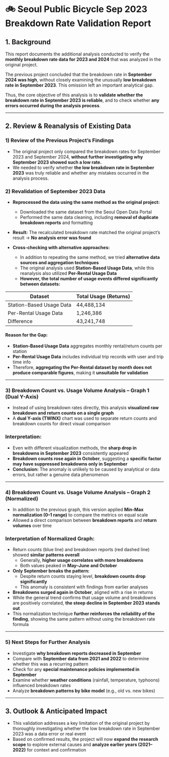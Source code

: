 # 🚲 Seoul Public Bicycle Sep 2023 Breakdown Rate Validation Report

## 1. Background

This report documents the additional analysis conducted to verify the **monthly breakdown rate data for 2023 and 2024** that was analyzed in the original project.

The previous project concluded that the breakdown rate in **September 2024 was high**, without closely examining the unusually **low breakdown rate in September 2023**. This omission left an important analytical gap.

Thus, the core objective of this analysis is to **validate whether the breakdown rate in September 2023 is reliable**, and to check whether **any errors occurred during the analysis process**.

---

## 2. Review & Reanalysis of Existing Data

### 1) Review of the Previous Project’s Findings

- The original project only compared the breakdown rates for September 2023 and September 2024, **without further investigating why September 2023 showed such a low rate.**
- We needed to verify whether **the low breakdown rate in September 2023** was truly reliable and whether any mistakes occurred in the analysis process.

### 2) Revalidation of September 2023 Data

- **Reprocessed the data using the same method as the original project:**
  - Downloaded the same dataset from the Seoul Open Data Portal
  - Performed the same data cleaning, including **removal of duplicate breakdown reports** and formatting

- **Result:** The recalculated breakdown rate matched the original project’s result → **No analysis error was found**
  
- **Cross-checking with alternative approaches:**
  - In addition to repeating the same method, we tried **alternative data sources and aggregation techniques**
  - The original analysis used **Station-Based Usage Data**, while this reanalysis also utilized **Per-Rental Usage Data**
  - **However, the total number of usage events differed significantly between datasets:**

| Dataset                  | Total Usage (Returns) |
|--------------------------|------------------------|
| Station-Based Usage Data | 44,488,134             |
| Per-Rental Usage Data    | 1,246,386              |
| Difference               | 43,241,748             |

#### Reason for the Gap:
- **Station-Based Usage Data** aggregates monthly rental/return counts per station
- **Per-Rental Usage Data** includes individual trip records with user and trip time info
- Therefore, **aggregating the Per-Rental dataset by month does not produce comparable figures**, making it **unsuitable for validation**

---

### 3) Breakdown Count vs. Usage Volume Analysis – Graph 1 (Dual Y-Axis)

- Instead of using breakdown rates directly, this analysis **visualized raw breakdown and return counts on a single graph**
- A **dual Y-axis (TWINX)** chart was used to separate return counts and breakdown counts for direct visual comparison

### Interpretation:
- Even with different visualization methods, the **sharp drop in breakdowns in September 2023** consistently appeared
- **Breakdown counts rose again in October**, suggesting a **specific factor may have suppressed breakdowns only in September**
- **Conclusion:** The anomaly is unlikely to be caused by analytical or data errors, but rather a genuine data phenomenon

---

### 4) Breakdown Count vs. Usage Volume Analysis – Graph 2 (Normalized)

- In addition to the previous graph, this version applied **Min-Max normalization (0–1 range)** to compare the metrics on equal scale
- Allowed a direct comparison between **breakdown reports** and **return volumes** over time

### Interpretation of Normalized Graph:
- Return counts (blue line) and breakdown reports (red dashed line) showed **similar patterns overall**
  - Generally, **higher usage correlates with more breakdowns**
  - Both values peaked in **May–June and October**
- **Only September breaks the pattern:**
  - Despite return counts staying level, **breakdown counts drop significantly**
  - This anomaly is consistent with findings from earlier analyses
- **Breakdowns surged again in October**, aligned with a rise in returns
- While the general trend confirms that usage volume and breakdowns are positively correlated, **the steep decline in September 2023 stands out**
- This normalization technique **further reinforces the reliability of the finding**, showing the same pattern without using the breakdown rate formula

---

### 5) Next Steps for Further Analysis

- Investigate **why breakdown reports decreased in September**
- Compare with **September data from 2021 and 2022** to determine whether this was a recurring pattern
- Check for any **special maintenance policies implemented in September**
- Examine whether **weather conditions** (rainfall, temperature, typhoons) influenced breakdown rates
- Analyze **breakdown patterns by bike model** (e.g., old vs. new bikes)

---

## 3. Outlook & Anticipated Impact

- This validation addresses a key limitation of the original project by thoroughly investigating whether the low breakdown rate in September 2023 was a data error or real event
- Based on confirmed results, the project will now **expand the research scope** to explore external causes and **analyze earlier years (2021–2022)** for context and confirmation

